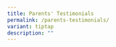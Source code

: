 ```yaml
---
title: Parents' Testimonials
permalink: /parents-testimonials/
variant: tiptap
description: ""
---
```

